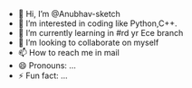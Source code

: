 - 👋 Hi, I’m @Anubhav-sketch
- 👀 I’m interested in coding like Python,C++.
- 🌱 I’m currently learning in #rd yr Ece branch
- 💞️ I’m  looking to collaborate on myself
- 📫 How to reach me in mail
- 😄 Pronouns: ...
- ⚡ Fun fact: ...

<!---
Anubhav-sketch/Anubhav-sketch is a ✨ special ✨ repository because its `README.md` (this file) appears on your GitHub profile.
You can click the Preview link to take a look at your changes.
--->
